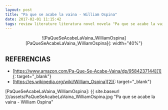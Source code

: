 ```yaml
---
layout: post
title: "Pa que se acabe la vaina - William Ospina"
date: 2017-02-01 11:15:42
tags: review literature literatura novel novela "Pa que se acabe la vaina - William Ospina" "Pa que se acabe la vaina" "William Ospina" PaQueSeAcabeLaVaina_WilliamOspina PaQueSeAcabeLaVaina WilliamOspina
---
```




<div style="text-align:center" markdown="1">
![PaQueSeAcabeLaVaina_WilliamOspina][PaQueSeAcabeLaVaina_WilliamOspina]{: width="40%"}
</div>



## REFERENCIAS
* [https://www.amazon.com/Pa-Que-Se-Acabe-Vaina/dp/9584237144][1]{: target="_blank"}
* [https://es.wikipedia.org/wiki/William_Ospina][2]{: target="_blank"}



[1]: https://www.amazon.com/Pa-Que-Se-Acabe-Vaina/dp/9584237144
[2]: https://es.wikipedia.org/wiki/William_Ospina



[PaQueSeAcabeLaVaina_WilliamOspina]: {{ site.baseurl }}/assets/PaQueSeAcabeLaVaina_WilliamOspina.jpg "Pa que se acabe la vaina - William Ospina"
